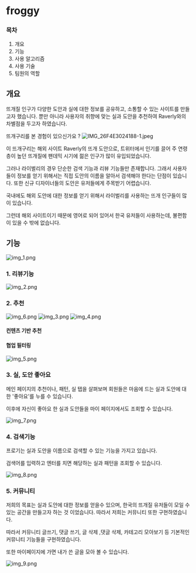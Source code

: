 # froggy

### 목차

1. 개요
2. 기능
3. 사용 알고리즘
4. 사용 기술
5. 팀원의 역할

## 개요

뜨개질 인구가 다양한 도안과 실에 대한 정보를 공유하고, 소통할 수 있는 사이트를 만들고자 했습니다. 뿐만 아니라 사용자의 취향에 맞는 실과 도안을 추천하여 Raverly와의 차별점을 두고자 하였습니다.

뜨개구리를 본 경험이 있으신가요 ?
![IMG_26F4E3024188-1.jpeg](..%2F..%2F..%2F..%2F..%2FDownloads%2FIMG_26F4E3024188-1.jpeg)

이 뜨개구리는 해외 사이트 Raverly의 뜨개 도안으로, 트위터에서 인기를 끌어 주 연령층이 높던 뜨개질에 팬데믹 시기에 젊은 인구가 많이 유입되었습니다.

그러나 라이벌리의 경우 단순한 검색 기능과 리뷰 기능들만 존재합니다. 그래서 사용자들이 정보를 얻기 위해서는 직접 도안의 이름을 알아서 검색해야 한다는 단점이 있습니다. 또한 신규 디자이너들의 도안은 유저들에게 주목받기 어렵습니다.

국내에도 해외 도안에 대한 정보를 얻기 위해서 라이벌리를 사용하는 뜨개 인구들이 많이 있습니다.

그런데 해외 사이트이기 때문에 영어로 되어 있어서 한국 유저들이 사용하는데, 불편함이 있을 수 밖에 없습니다.



## 기능

![img_1.png](img/img_1.png)

### 1. 리뷰기능

![img_2.png](img/img_2.png)

### 2. 추천

![img_6.png](img/img_6.png)
![img_3.png](img/img_3.png)
![img_4.png](img/img_4.png)

#### 컨텐츠 기반 추천

#### 협업 필터링

![img_5.png](img/img_5.png)

### 3. 실, 도안 좋아요

   메인 페이지의 추천이나, 패턴, 실 탭을 살펴보며 회원들은 마음에 드는 실과 도안에 대한 '좋아요'를 누를 수 있습니다.

   이후에 자신이 좋아요 한 실과 도안들을 마이 페이지에서도 조회할 수 있습니다.

![img_7.png](img/img_7.png)

### 4. 검색기능

   프로기는 실과 도안을 이름으로 검색할 수 있는 기능을 가지고 있습니다.

   검색어를 입력하고 엔터를 치면 해당하는 실과 패턴을 조회할 수 있습니다.

![img_8.png](img/img_8.png)

### 5. 커뮤니티

   저희의 목표는 실과 도안에 대한 정보를 얻을수 있으며, 한국의 뜨개질 유저들이 모일 수 있는 공간을 만들고자 하는 것 이었습니다. 따라서 저희는 커뮤니티 또한 구현하였습니다.

   따라서 커뮤니티 글쓰기, 댓글 쓰기, 글 삭제 ,댓글 삭제, 카테고리 모아보기 등 기본적인 커뮤니티 기능들을 구현하였습니다.

   또한 마이페이지에 가면 내가 쓴 글을 모아 볼 수 있습니다.

![img_9.png](img/img_9.png)

